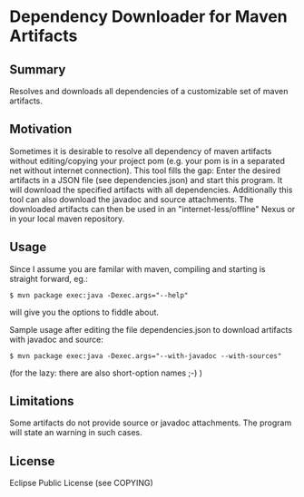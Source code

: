 Dependency Downloader for Maven Artifacts 
========================================= 

Summary
-------
Resolves and downloads all dependencies of a customizable set 
of maven artifacts.

Motivation 
---------- 
Sometimes it is desirable to resolve all dependency of maven artifacts 
without editing/copying your project pom (e.g. your pom is in a 
separated net without internet connection). This tool fills the gap: 
Enter the desired artifacts in a JSON file (see dependencies.json) and 
start this program. It will download the specified artifacts with all 
dependencies. Additionally this tool can also download the javadoc and 
source attachments. The downloaded artifacts can then be used in an 
"internet-less/offline" Nexus or in your local maven repository. 

Usage 
----- 
Since I assume you are familar with maven, compiling and starting is 
straight forward, eg.:

    $ mvn package exec:java -Dexec.args="--help" 
 
will give you the options to fiddle about. 

Sample usage after editing the file dependencies.json to 
download artifacts with javadoc and source: 

    $ mvn package exec:java -Dexec.args="--with-javadoc --with-sources" 

(for the lazy: there are also short-option names ;-) ) 

Limitations 
----------- 
Some artifacts do not provide source or javadoc 
attachments. The program will state an warning in such cases. 

License 
------- 
Eclipse Public License (see COPYING) 


